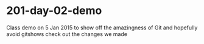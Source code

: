 # 201-day-02-demo
Class demo on 5 Jan 2015 to show off the amazingness of Git and hopefully avoid gitshows
check out the changes we made
